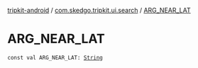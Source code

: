 [tripkit-android](../index.md) / [com.skedgo.tripkit.ui.search](index.md) / [ARG_NEAR_LAT](./-a-r-g_-n-e-a-r_-l-a-t.md)

# ARG_NEAR_LAT

`const val ARG_NEAR_LAT: `[`String`](https://kotlinlang.org/api/latest/jvm/stdlib/kotlin/-string/index.html)